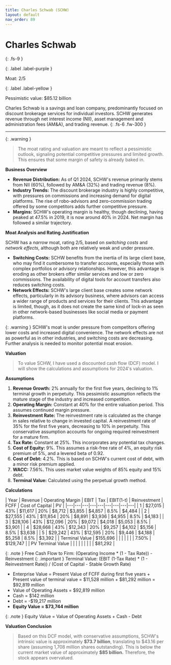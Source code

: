 ```yaml
---
title: Charles Schwab (SCHW)
layout: default
nav_order: 89
---
```


# Charles Schwab
{: .fs-9 }

{: .label .label-purple }

Moat: 2/5

{: .label .label-yellow }

Pessimistic value: $85.12 billion

Charles Schwab is a savings and loan company, predominantly focused on discount brokerage services for individual investors. SCHW generates revenue through net interest income (NII), asset management and administration fees (AM&A), and trading revenue.
{: .fs-6 .fw-300 }

---

{: .warning } 
>The moat rating and valuation are meant to reflect a pessimistic outlook, signaling potential competitive pressures and limited growth. This ensures that some margin of safety is already baked in.

**Business Overview**

* **Revenue Distribution:** As of Q1 2024, SCHW's revenue primarily stems from NII (60%), followed by AM&A (32%) and trading revenue (8%).
* **Industry Trends:** The discount brokerage industry is highly competitive, with pressures on commissions and increasing demand for digital platforms.  The rise of robo-advisors and zero-commission trading offered by some competitors adds further competitive pressure.
* **Margins:** SCHW's operating margin is healthy, though declining, having peaked at 47.5% in 2019, it is now around 40% in 2024. Net margin has followed a similar trajectory.

**Moat Analysis and Rating Justification**

SCHW has a *narrow* moat, rating 2/5, based on *switching costs* and *network effects*, although both are relatively weak and under pressure.

* **Switching Costs:**  SCHW benefits from the inertia of its large client base, who may find it cumbersome to transfer accounts, especially those with complex portfolios or advisory relationships.  However, this advantage is eroding as other brokers offer similar services and low or zero commissions.  The availability of digital tools for account transfers also reduces switching costs.
* **Network Effects:**  SCHW's large client base creates some network effects, particularly in its advisory business, where advisors can access a wider range of products and services for their clients. This advantage is limited, though, as it does not create the same kind of lock-in as seen in other network-based businesses like social media or payment platforms.

<aside>
{: .warning }
SCHW's moat is under pressure from competitors offering lower costs and increased digital convenience. The network effects are not as powerful as in other industries, and switching costs are decreasing. Further analysis is needed to monitor potential moat erosion.
</aside>


**Valuation**

>To value SCHW, I have used a discounted cash flow (DCF) model. I will show the calculations and assumptions for 2024's valuation.

**Assumptions**

1. **Revenue Growth:** 2% annually for the first five years, declining to 1% terminal growth in perpetuity. This pessimistic assumption reflects the mature stage of the industry and increased competition.
2. **Operating Margin:** Constant at 40% for the entire valuation period.  This assumes continued margin pressure.
3. **Reinvestment Rate:** The reinvestment rate is calculated as the change in sales relative to change in invested capital. A reinvestment rate of 35% for the first five years, decreasing to 10% in perpetuity. This conservative assumption accounts for ongoing required reinvestment for a mature firm. 
4. **Tax Rate:** Constant at 25%. This incorporates any potential tax changes.
5. **Cost of Equity:** 9%.  This assumes a risk-free rate of 4%, an equity risk premium of 5%, and a levered beta of 0.92.
6. **Cost of Debt:** 4.2%. This is based on SCHW's current cost of debt, with a minor risk premium applied.
7. **WACC:** 7.56%.  This uses market value weights of 85% equity and 15% debt.
8. **Terminal Value:**  Calculated using the perpetual growth method.


**Calculations**


| Year | Revenue | Operating Margin | EBIT | Tax | EBIT(1-t) | Reinvestment | FCFF | Cost of Capital | PV |
|---|---|---|---|---|---|---|---|---|
| 1 | $27,015 | 43% | $11,617 | 20% | $8,712 | $3,855 | $4,857 | 8.5% | $4,484 |
| 2 | $27,555 | 43% | $11,854 | 20% | $8,891 | $3,936 | $4,955 | 8.5% | $4,183 |
| 3 | $28,106 | 43% | $12,096 | 20% | $9,072 | $4,018 | $5,053 | 8.5% | $3,901 |
| 4 | $28,668 | 43% | $12,343 | 20% | $9,257 | $4,102 | $5,156 | 8.5% | $3,638 |
| 5 | $29,242 | 43% | $12,595 | 20% | $9,446 | $4,188 | $5,258 | 8.5% | $3,392 |
| Terminal Value | $155,696 | |  |  |  |  | | 7.50% | $129,747 |
| PV Terminal Value |  |  |  |  |  |  |  |  | $81,292 |

<aside>
{: .note }
Free Cash Flow to Firm: (Operating Income * (1 - Tax Rate)) - Reinvestment
{: .important }
Terminal Value: (EBIT (1-Tax Rate) * (1 - Reinvestment Rate)) / (Cost of Capital - Stable Growth Rate)
</aside>


* Enterprise Value = Present Value of FCFF during first five years + Present value of terminal value = \$11,528 million + \$81,292 million = \$92,819 million
* Value of Operating Assets = $92,819 million
* Cash = $142 million
* Debt = -$19,217 million
* **Equity Value = \$73,744 million**


<aside>
{: .note }
Equity Value = Value of Operating Assets + Cash - Debt
</aside>


**Valuation Conclusion**

>Based on this DCF model, with conservative assumptions, SCHW's intrinsic value is approximately **\$73.7 billion**, translating to \$43.16 per share (assuming 1,708 million shares outstanding).  This is below the current market value of approximately **\$85 billion.**
Therefore, the stock appears overvalued.
